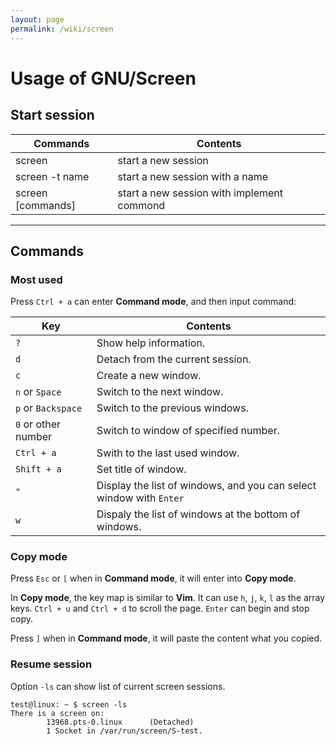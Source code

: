 ```yaml
---
layout: page
permalink: /wiki/screen
---
```


# Usage of GNU/Screen

## Start session

|Commands|Contents|
|--------|--------|
|screen|start a new session|
|screen -t name|start a new session with a name|
|screen [commands]|start a new session with implement commond|

-------------------------------------------------------------------------------

## Commands

### Most used

Press `Ctrl + a` can enter **Command mode**, and then input command:

|Key|Contents|
|---|--------|
|`?`|Show help information.|
|`d`|Detach from the current session.|
|`c`|Create a new window.|
|`n` or `Space`|Switch to the next window.|
|`p` or `Backspace`|Switch to the previous windows.|
|`0` or other number|Switch to window of specified number.|
|`Ctrl + a`|Swith to the last used window.|
|`Shift + a`|Set title of window.|
|`"`|Display the list of windows, and you can select window with `Enter`|
|`w`|Dispaly the list of windows at the bottom of windows.|

### Copy mode

Press `Esc` or `[` when in **Command mode**, it will enter into **Copy mode**.

In **Copy mode**, the key map is similar to **Vim**. It can use `h`, `j`, `k`, `l` as the array keys. `Ctrl + u` and `Ctrl + d` to scroll the page. `Enter` can begin and stop copy.

Press `]` when in **Command mode**, it will paste the content what you copied.

### Resume session

Option `-ls` can show list of current screen sessions.

```shell
test@linux: ~ $ screen -ls
There is a screen on:
        13968.pts-0.linux      (Detached)
        1 Socket in /var/run/screen/S-test.
```
